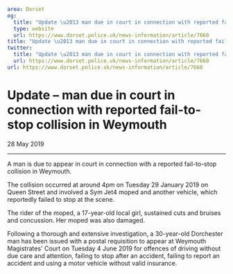 ```yaml
area: Dorset
og:
  title: "Update \u2013 man due in court in connection with reported fail-to-stop collision in Weymouth"
  type: website
  url: https://www.dorset.police.uk/news-information/article/7660
title: "Update \u2013 man due in court in connection with reported fail-to-stop collision in Weymouth |"
twitter:
  title: "Update \u2013 man due in court in connection with reported fail-to-stop collision in Weymouth"
  url: https://www.dorset.police.uk/news-information/article/7660
url: https://www.dorset.police.uk/news-information/article/7660
```

# Update – man due in court in connection with reported fail-to-stop collision in Weymouth

28 May 2019

* * *

A man is due to appear in court in connection with a reported fail-to-stop collision in Weymouth.

The collision occurred at around 4pm on Tuesday 29 January 2019 on Queen Street and involved a Sym Jet4 moped and another vehicle, which reportedly failed to stop at the scene.

The rider of the moped, a 17-year-old local girl, sustained cuts and bruises and concussion. Her moped was also damaged.

Following a thorough and extensive investigation, a 30-year-old Dorchester man has been issued with a postal requisition to appear at Weymouth Magistrates' Court on Tuesday 4 June 2019 for offences of driving without due care and attention, failing to stop after an accident, failing to report an accident and using a motor vehicle without valid insurance.
